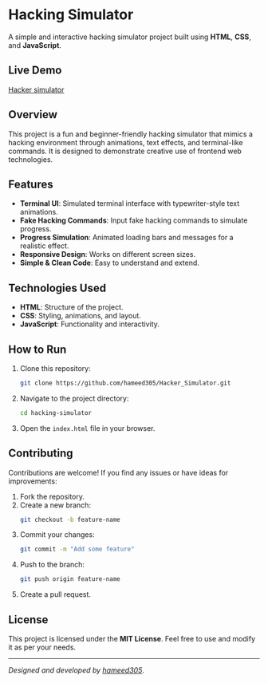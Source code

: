 # Hacking Simulator

A simple and interactive hacking simulator project built using **HTML**, **CSS**, and **JavaScript**.

## Live Demo

<a href="https://hacker-simulator-tau.vercel.app/" target="_blank">Hacker simulator</a>

## Overview

This project is a fun and beginner-friendly hacking simulator that mimics a hacking environment through animations, text effects, and terminal-like commands. It is designed to demonstrate creative use of frontend web technologies.

## Features

- **Terminal UI**: Simulated terminal interface with typewriter-style text animations.
- **Fake Hacking Commands**: Input fake hacking commands to simulate progress.
- **Progress Simulation**: Animated loading bars and messages for a realistic effect.
- **Responsive Design**: Works on different screen sizes.
- **Simple & Clean Code**: Easy to understand and extend.

## Technologies Used

- **HTML**: Structure of the project.
- **CSS**: Styling, animations, and layout.
- **JavaScript**: Functionality and interactivity.

## How to Run

1. Clone this repository:
   ```bash
   git clone https://github.com/hameed305/Hacker_Simulator.git
   ```
2. Navigate to the project directory:
   ```bash
   cd hacking-simulator
   ```
3. Open the `index.html` file in your browser.

## Contributing

Contributions are welcome! If you find any issues or have ideas for improvements:

1. Fork the repository.
2. Create a new branch:
   ```bash
   git checkout -b feature-name
   ```
3. Commit your changes:
   ```bash
   git commit -m "Add some feature"
   ```
4. Push to the branch:
   ```bash
   git push origin feature-name
   ```
5. Create a pull request.

## License

This project is licensed under the **MIT License**. Feel free to use and modify it as per your needs.

---

_Designed and developed by [hameed305](https://github.com/hameed305)_.
